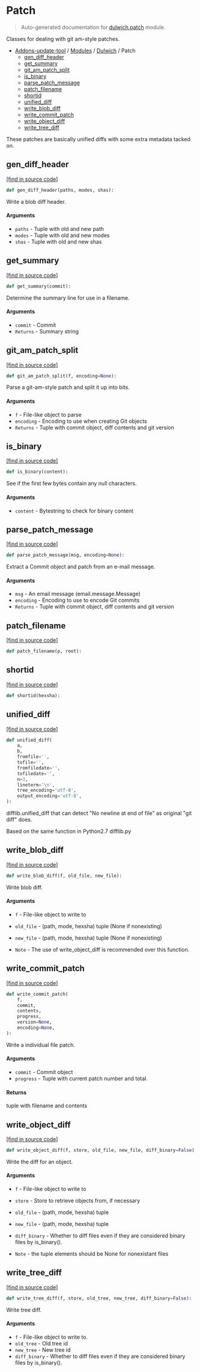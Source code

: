 # Patch

> Auto-generated documentation for [dulwich.patch](https://github.com/alchem1ster/AddOns-Update-Tool/blob/master/dulwich/patch.py) module.

Classes for dealing with git am-style patches.

- [Addons-update-tool](../README.md#addons-update-tool) / [Modules](../MODULES.md#addons-update-tool-modules) / [Dulwich](index.md#dulwich) / Patch
    - [gen_diff_header](#gen_diff_header)
    - [get_summary](#get_summary)
    - [git_am_patch_split](#git_am_patch_split)
    - [is_binary](#is_binary)
    - [parse_patch_message](#parse_patch_message)
    - [patch_filename](#patch_filename)
    - [shortid](#shortid)
    - [unified_diff](#unified_diff)
    - [write_blob_diff](#write_blob_diff)
    - [write_commit_patch](#write_commit_patch)
    - [write_object_diff](#write_object_diff)
    - [write_tree_diff](#write_tree_diff)

These patches are basically unified diffs with some extra metadata tacked
on.

## gen_diff_header

[[find in source code]](https://github.com/alchem1ster/AddOns-Update-Tool/blob/master/dulwich/patch.py#L252)

```python
def gen_diff_header(paths, modes, shas):
```

Write a blob diff header.

#### Arguments

- `paths` - Tuple with old and new path
- `modes` - Tuple with old and new modes
- `shas` - Tuple with old and new shas

## get_summary

[[find in source code]](https://github.com/alchem1ster/AddOns-Update-Tool/blob/master/dulwich/patch.py#L93)

```python
def get_summary(commit):
```

Determine the summary line for use in a filename.

#### Arguments

  - `commit` - Commit
- `Returns` - Summary string

## git_am_patch_split

[[find in source code]](https://github.com/alchem1ster/AddOns-Update-Tool/blob/master/dulwich/patch.py#L341)

```python
def git_am_patch_split(f, encoding=None):
```

Parse a git-am-style patch and split it up into bits.

#### Arguments

  - `f` - File-like object to parse
  - `encoding` - Encoding to use when creating Git objects
- `Returns` - Tuple with commit object, diff contents and git version

## is_binary

[[find in source code]](https://github.com/alchem1ster/AddOns-Update-Tool/blob/master/dulwich/patch.py#L171)

```python
def is_binary(content):
```

See if the first few bytes contain any null characters.

#### Arguments

- `content` - Bytestring to check for binary content

## parse_patch_message

[[find in source code]](https://github.com/alchem1ster/AddOns-Update-Tool/blob/master/dulwich/patch.py#L361)

```python
def parse_patch_message(msg, encoding=None):
```

Extract a Commit object and patch from an e-mail message.

#### Arguments

  - `msg` - An email message (email.message.Message)
  - `encoding` - Encoding to use to encode Git commits
- `Returns` - Tuple with commit object, diff contents and git version

## patch_filename

[[find in source code]](https://github.com/alchem1ster/AddOns-Update-Tool/blob/master/dulwich/patch.py#L187)

```python
def patch_filename(p, root):
```

## shortid

[[find in source code]](https://github.com/alchem1ster/AddOns-Update-Tool/blob/master/dulwich/patch.py#L180)

```python
def shortid(hexsha):
```

## unified_diff

[[find in source code]](https://github.com/alchem1ster/AddOns-Update-Tool/blob/master/dulwich/patch.py#L117)

```python
def unified_diff(
    a,
    b,
    fromfile='',
    tofile='',
    fromfiledate='',
    tofiledate='',
    n=3,
    lineterm='\n',
    tree_encoding='utf-8',
    output_encoding='utf-8',
):
```

difflib.unified_diff that can detect "No newline at end of file" as
original "git diff" does.

Based on the same function in Python2.7 difflib.py

## write_blob_diff

[[find in source code]](https://github.com/alchem1ster/AddOns-Update-Tool/blob/master/dulwich/patch.py#L285)

```python
def write_blob_diff(f, old_file, new_file):
```

Write blob diff.

#### Arguments

- `f` - File-like object to write to
- `old_file` - (path, mode, hexsha) tuple (None if nonexisting)
- `new_file` - (path, mode, hexsha) tuple (None if nonexisting)

- `Note` - The use of write_object_diff is recommended over this function.

## write_commit_patch

[[find in source code]](https://github.com/alchem1ster/AddOns-Update-Tool/blob/master/dulwich/patch.py#L40)

```python
def write_commit_patch(
    f,
    commit,
    contents,
    progress,
    version=None,
    encoding=None,
):
```

Write a individual file patch.

#### Arguments

- `commit` - Commit object
- `progress` - Tuple with current patch number and total.

#### Returns

tuple with filename and contents

## write_object_diff

[[find in source code]](https://github.com/alchem1ster/AddOns-Update-Tool/blob/master/dulwich/patch.py#L194)

```python
def write_object_diff(f, store, old_file, new_file, diff_binary=False):
```

Write the diff for an object.

#### Arguments

- `f` - File-like object to write to
- `store` - Store to retrieve objects from, if necessary
- `old_file` - (path, mode, hexsha) tuple
- `new_file` - (path, mode, hexsha) tuple
- `diff_binary` - Whether to diff files even if they
  are considered binary files by is_binary().

- `Note` - the tuple elements should be None for nonexistant files

## write_tree_diff

[[find in source code]](https://github.com/alchem1ster/AddOns-Update-Tool/blob/master/dulwich/patch.py#L320)

```python
def write_tree_diff(f, store, old_tree, new_tree, diff_binary=False):
```

Write tree diff.

#### Arguments

- `f` - File-like object to write to.
- `old_tree` - Old tree id
- `new_tree` - New tree id
- `diff_binary` - Whether to diff files even if they
  are considered binary files by is_binary().
